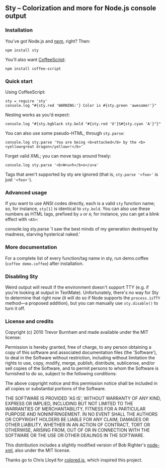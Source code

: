 ## Sty – Colorization and more for Node.js console output

### Installation

You've got Node.js and [npm](http://npmjs.org), right? Then:

    npm install sty

You'll also want [CoffeeScript](http://coffeescript.org):

    npm install coffee-script

### Quick start

Using CoffeeScript:

    sty = require 'sty'
    console.log "#{sty.red 'WARNING:'} Color is #{sty.green 'awesome!'}"

Nesting works as you'd expect:

    console.log "#{sty.bgblack sty.bold "#{sty.red 'U'}S#{sty.cyan 'A'}"}"

You can also use some pseudo-HTML, through `sty.parse`:

    console.log sty.parse 'You are being <b>attacked</b> by the <b><yellow>great dragon</yellow>!</b>'

Forget valid XML; you can move tags around freely:

    console.log sty.parse '<b>W<u>h</b>o</u>a'

Tags that aren't supported by sty are ignored (that is, `sty.parse '<foo>'` is just `'<foo>'`).

### Advanced usage

If you want to use ANSI codes directly, each is a valid `sty` function name; so, for instance, `sty[1]` is identical to `sty.bold`. You can also use these numbers as HTML tags, prefixed by `a` or `A`; for instance, you can get a blink effect with `<A5>`:

  console.log sty.parse 'I saw the best minds of my generation destroyed by <A5>madness</A5>, starving hysterical naked.'

### More documentation

For a complete list of every function/tag name in sty, run demo.coffee (`coffee demo.coffee`) after installation.

### Disabling Sty

Weird output will result if the environment doesn't support TTY (e.g. if you're looking at output in TextMate). Unfortunately, there's no way for Sty to determine that right now (it will do so if Node supports the `process.isTTY` method—a proposed addition), but you can manually use `sty.disable()` to turn it off.

### License and credits

Copyright (c) 2010 Trevor Burnham and made available under the MIT license:

Permission is hereby granted, free of charge, to any person obtaining a copy of this software and associated documentation files (the 'Software'), to deal in the Software without restriction, including without limitation the rights to use, copy, modify, merge, publish, distribute, sublicense, and/or sell copies of the Software, and to permit persons to whom the Software is furnished to do so, subject to the following conditions:

The above copyright notice and this permission notice shall be included in all copies or substantial portions of the Software.

THE SOFTWARE IS PROVIDED 'AS IS', WITHOUT WARRANTY OF ANY KIND, EXPRESS OR IMPLIED, INCLUDING BUT NOT LIMITED TO THE WARRANTIES OF MERCHANTABILITY, FITNESS FOR A PARTICULAR PURPOSE AND NONINFRINGEMENT. IN NO EVENT SHALL THE AUTHORS OR COPYRIGHT HOLDERS BE LIABLE FOR ANY CLAIM, DAMAGES OR OTHER LIABILITY, WHETHER IN AN ACTION OF CONTRACT, TORT OR OTHERWISE, ARISING FROM, OUT OF OR IN CONNECTION WITH THE SOFTWARE OR THE USE OR OTHER DEALINGS IN THE SOFTWARE.

This distribution includes a slightly modified version of Bob Righter's [node-xml](https://github.com/robrighter/node-xml/), also under the MIT license.

Thanks go to Chris Lloyd for [colored.js](https://github.com/chrislloyd/colored.js), which inspired this project.